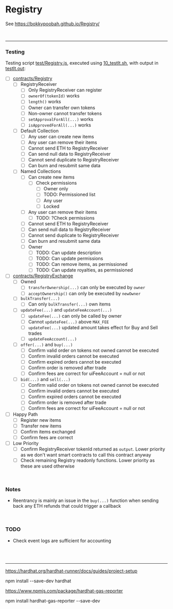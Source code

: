 # Registry

See https://bokkypoobah.github.io/Registry/

<br />

---

### Testing

Testing script [test/Registry.js](test/Registry.js), executed using [10_testIt.sh](10_testIt.sh), with output in [testIt.out](testIt.out):

* [ ] [contracts/Registry](contracts/Registry.sol)
  * [ ] RegistryReceiver
    * [ ] Only RegistryReceiver can register
    * [ ] `ownerOf(tokenId)` works
    * [ ] `length()` works
    * [ ] Owner can transfer own tokens
    * [ ] Non-owner cannot transfer tokens
    * [ ] `setApprovalForAll(...)` works
    * [ ] `isApprovedForAll(...)` works
  * [ ] Default Collection
    * [ ] Any user can create new items
    * [ ] Any user can remove their items
    * [ ] Cannot send ETH to RegistryReceiver
    * [ ] Can send null data to RegistryReceiver
    * [ ] Cannot send duplicate to RegistryReceiver
    * [ ] Can burn and resubmit same data
  * [ ] Named Collections
    * [ ] Can create new items
      * [ ] Check permissions
        * [ ] Owner only
        * [ ] TODO: Permissioned list
        * [ ] Any user
        * [ ] Locked
    * [ ] Any user can remove their items
      * [ ] TODO: ?Check permissions
    * [ ] Cannot send ETH to RegistryReceiver
    * [ ] Can send null data to RegistryReceiver
    * [ ] Cannot send duplicate to RegistryReceiver
    * [ ] Can burn and resubmit same data
    * [ ] Owner
      * [ ] TODO: Can update description
      * [ ] TODO: Can update permissions
      * [ ] TODO: Can remove items, as permissioned
      * [ ] TODO: Can update royalties, as permissioned
* [ ] [contracts/RegistryExchange](contracts/RegistryExchange.sol)
  * [ ] Owned
    * [ ] `transferOwnership(...)` can only be executed by `owner`
    * [ ] `acceptOwnership()` can only be executed by `newOwner`
  * [ ] `bulkTransfer(...)`
    * [ ] Can only `bulkTransfer(...)` own items
  * [ ] `updateFee(...)` and `updateFeeAccount(...)`
    * [ ] `updateFee(...)` can only be called by owner
    * [ ] Cannot `updateFee(...)` above `MAX_FEE`
    * [ ] `updateFee(...)` updated amount takes effect for Buy and Sell trades
    * [ ] `updateFeeAccount(...)`
  * [ ] `offer(...)` and `buy(...)`
    * [ ] Confirm valid order on tokens not owned cannot be executed
    * [ ] Confirm invalid orders cannot be executed
    * [ ] Confirm expired orders cannot be executed
    * [ ] Confirm order is removed after trade
    * [ ] Confirm fees are correct for uiFeeAccount = null or not
  * [ ] `bid(...)` and `sell(...)`
    * [ ] Confirm valid order on tokens not owned cannot be executed
    * [ ] Confirm invalid orders cannot be executed
    * [ ] Confirm expired orders cannot be executed
    * [ ] Confirm order is removed after trade
    * [ ] Confirm fees are correct for uiFeeAccount = null or not
* [ ] Happy Path
  * [ ] Register new items
  * [ ] Transfer new items
  * [ ] Confirm items exchanged
  * [ ] Confirm fees are correct
* [ ] Low Priority
  * [ ] Confirm RegistryReceiver tokenId returned as `output`. Lower priority as we don't want smart contracts to call this contract anyway
  * [ ] Check remaining Registry readonly functions. Lower priority as these are used otherwise

<br />

### Notes

* Reentrancy is mainly an issue in the `buy(...)` function when sending back any ETH refunds that could trigger a callback

<br />

### TODO

* Check event logs are sufficient for accounting

<br />

<br />

---

https://hardhat.org/hardhat-runner/docs/guides/project-setup

npm install --save-dev hardhat

https://www.npmjs.com/package/hardhat-gas-reporter

npm install hardhat-gas-reporter --save-dev
